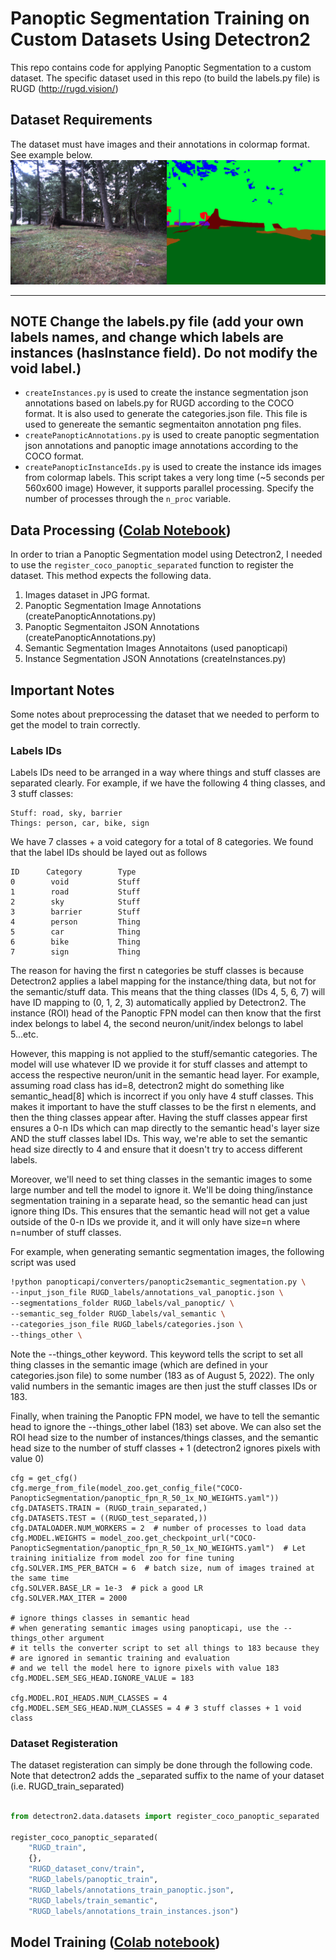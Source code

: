 # Panoptic Segmentation Training on Custom Datasets Using Detectron2

This repo contains code for applying Panoptic Segmentation to a custom dataset.
The specific dataset used in this repo (to build the labels.py file) is RUGD (http://rugd.vision/)

## Dataset Requirements
The dataset must have images and their annotations in colormap format. See example below.
![RUGD image & its colormap](https://github.com/HAadams/Offroad-Panoptic-Segmentation/blob/main/images/dataset_example.png)

---
**NOTE**
Change the labels.py file (add your own labels names, and change which labels are instances (hasInstance field). Do not modify the void label.)
---

  - `createInstances.py` is used to create the instance segmentation json annotations based on labels.py for RUGD according to the COCO format. It is also used to generate the categories.json file. This file is used to genereate the semantic segmentaiton annotation png files.
  - `createPanopticAnnotations.py` is used to create panoptic segmentation json annotations and panoptic image annotations according to the COCO format.
  - `createPanopticInstanceIds.py` is used to create the instance ids images from colormap labels. This script takes a very long time (~5 seconds per 560x600 image) However, it supports parallel processing. Specify the number of processes through the `n_proc` variable. 



## Data Processing ([Colab Notebook](https://colab.research.google.com/drive/1TZ6lfKbDVObNq3uiBm-0mf_z1wlj8ryf?usp=sharing))

In order to trian a Panoptic Segmentation model using Detectron2, I needed to use the `register_coco_panoptic_separated` function to register the dataset. This method expects the following data.

1. Images dataset in JPG format.
2. Panoptic Segmentation Image Annotations (createPanopticAnnotations.py)
3. Panoptic Segmentaiton JSON Annotations (createPanopticAnnotations.py)
4. Semantic Segmentation Images Annotaitons (used panopticapi)
5. Instance Segmentation JSON Annotations (createInstances.py)

## Important Notes
Some notes about preprocessing the dataset that we needed to perform to get the model to train correctly.

### Labels IDs
Labels IDs need to be arranged in a way where things and stuff classes are separated clearly.
For example, if we have the following 4 thing classes, and 3 stuff classes:
```
Stuff: road, sky, barrier
Things: person, car, bike, sign
```
We have 7 classes + a void category for a total of 8 categories.
We found that the label IDs should be layed out as follows

```
ID      Category        Type
0        void           Stuff
1        road           Stuff
2        sky            Stuff
3        barrier        Stuff
4        person         Thing
5        car            Thing
6        bike           Thing
7        sign           Thing
```

The reason for having the first n categories be stuff classes is because Detectron2 applies a label mapping for the instance/thing data, but not for the semantic/stuff data. This means that the thing classes (IDs 4, 5, 6, 7) will have ID mapping to (0, 1, 2, 3) automatically applied by Detectron2. The instance (ROI) head of the Panoptic FPN model can then know that the first index belongs to label 4, the second neuron/unit/index belongs to label 5...etc.

However, this mapping is not applied to the stuff/semantic categories. The model will use whatever ID we provide it for stuff classes and attempt to access the respective neuron/unit in the semantic head layer. For example, assuming road class has id=8, detectron2 might do something like semantic_head[8] which is incorrect if you only have 4 stuff classes. This makes it important to have the stuff classes to be the first n elements, and then the thing classes appear after. Having the stuff classes appear first ensures a 0-n IDs which can map directly to the semantic head's layer size AND the stuff classes label IDs. This way, we're able to set the semantic head size directly to 4 and ensure that it doesn't try to access different labels. 

Moreover, we'll need to set thing classes in the semantic images to some large number and tell the model to ignore it. We'll be doing thing/instance segmentation training in a separate head, so the semantic head can just ignore thing IDs. This ensures that the semantic head will not get a value outside of the 0-n IDs we provide it, and it will only have size=n where n=number of stuff classes.

For example, when generating semantic segmentation images, the following script was used
```bash
!python panopticapi/converters/panoptic2semantic_segmentation.py \
--input_json_file RUGD_labels/annotations_val_panoptic.json \
--segmentations_folder RUGD_labels/val_panoptic/ \
--semantic_seg_folder RUGD_labels/val_semantic \
--categories_json_file RUGD_labels/categories.json \
--things_other \
```
Note the --things_other keyword. This keyword tells the script to set all thing classes in the semantic image (which are defined in your categories.json file) to some number (183 as of August 5, 2022). The only valid numbers in the semantic images are then just the stuff classes IDs or 183.

Finally, when training the Panoptic FPN model, we have to tell the semantic head to ignore the --things_other label (183) set above. We can also set the ROI head size to the number of instances/things classes, and the semantic head size to the number of stuff classes + 1 (detectron2 ignores pixels with value 0)

```
cfg = get_cfg()
cfg.merge_from_file(model_zoo.get_config_file("COCO-PanopticSegmentation/panoptic_fpn_R_50_1x_NO_WEIGHTS.yaml"))
cfg.DATASETS.TRAIN = (RUGD_train_separated,) 
cfg.DATASETS.TEST = ((RUGD_test_separated,))
cfg.DATALOADER.NUM_WORKERS = 2  # number of processes to load data
cfg.MODEL.WEIGHTS = model_zoo.get_checkpoint_url("COCO-PanopticSegmentation/panoptic_fpn_R_50_1x_NO_WEIGHTS.yaml")  # Let training initialize from model zoo for fine tuning
cfg.SOLVER.IMS_PER_BATCH = 6  # batch size, num of images trained at the same time
cfg.SOLVER.BASE_LR = 1e-3  # pick a good LR
cfg.SOLVER.MAX_ITER = 2000

# ignore things classes in semantic head
# when generating semantic images using panopticapi, use the --things_other argument
# it tells the converter script to set all things to 183 because they 
# are ignored in semantic training and evaluation
# and we tell the model here to ignore pixels with value 183
cfg.MODEL.SEM_SEG_HEAD.IGNORE_VALUE = 183 

cfg.MODEL.ROI_HEADS.NUM_CLASSES = 4
cfg.MODEL.SEM_SEG_HEAD.NUM_CLASSES = 4 # 3 stuff classes + 1 void class
```



### Dataset Registeration

The dataset registeration can simply be done through the following code. Note that detectron2 adds the _separated suffix to the name of your dataset (i.e. RUGD_train_separated)

```python

from detectron2.data.datasets import register_coco_panoptic_separated

register_coco_panoptic_separated(
    "RUGD_train", 
    {}, 
    "RUGD_dataset_conv/train", 
    "RUGD_labels/panoptic_train", 
    "RUGD_labels/annotations_train_panoptic.json", 
    "RUGD_labels/train_semantic", 
    "RUGD_labels/annotations_train_instances.json")

```

## Model Training ([Colab notebook](https://colab.research.google.com/drive/16IrjUv5Gn2RinPO1jGe33s6N-EHMeEgb?usp=sharing))



